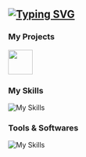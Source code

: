 [![Typing SVG](https://readme-typing-svg.herokuapp.com?color=F7F7F7&center=false&lines=Hi+%F0%9F%91%8B+I'm+Alexis+%F0%9F%91%80)](https://git.io/typing-svg)
--

### My Projects

[<img src="https://johnbot.app/assets/LogoForGitHubBio.png" width="50"/>](https://github.com/JohnBotDiscord) 

### My Skills

![My Skills](https://skillicons.dev/icons?i=js,java,html,css)

### Tools & Softwares

![My Skills](https://skillicons.dev/icons?i=figma,vscode,mongodb,ai,github,discord,nodejs,linux)
